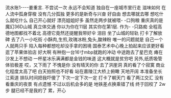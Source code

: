 流水账1----姜重言.
不尝试一次
永远不会知道
独自在一座城市里行走
滋味如何
在人流中孤身穿梭
没有几分孤独
更多的是新奇与兴奋
好自由
想去哪就去哪
想吃什么就吃什么
自己开心就好
漂亮姐姐好多
虽然走两步就被喂- -口狗粮
重庆真的是魔幻36D山城
真立体交通
你以为你在11层
其实你在第1层.
作为- -只路痴
全程高德地图都找不着北
高德它竟然还提醒我带好伞
泪目
坐了山城的轻轨
打卡了解放碑
去了八一小吃街
小酥肉,生煎,玫瑰冰粉,兔头,酸辣粉
唯一的问题就是
自己一个人就两只手
陷入每种都想吃却没手拿的困境
国泰艺术中心晚上拍起来应该更好看
逛了苹果体验店
好大啊
有种抱一台16寸mbp就跑的冲动
中途跑去了星巴克
瘫在沙发上不想动
一杯星冰乐满满都是金钱的味道
这大概就是贫穷吧
另外,纸质吸管体验极差
哎，又下雨了
不愧是你
没有晴天的你
去了洪崖洞
真的看了个寂寞
商业化程度太高了吧
白天拍照也不好看
站在嘉陵江大桥上俯瞰
天地开阔
本准备坐长江索道
排队时间把我吓傻了
下次一定下次一定
打卡了朝天门
看了两江交汇
没有看重庆的夜景
有点遗憾
不过以后机会多的是
地铁差点换乘错了线
终于回校了
2w步
腿已经不是我的了
累，开心
